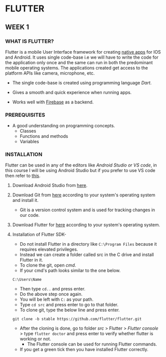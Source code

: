# FLUTTER

## WEEK 1

### WHAT IS FLUTTER?

Flutter is a mobile User Interface framework for creating [native apps](https://searchsoftwarequality.techtarget.com/definition/native-application-native-app#:~:text=A%20native%20application%20is%20a%20software%20program%20that,the%20ability%20to%20use%20device-specific%20hardware%20and%20software.) for IOS and Android. It uses single code-base i.e we will have to write the code for the application only once and the same can run in both the predominant mobile operating systems. The applications created get access to the platform APIs like camera, microphone, etc.

* The single code-base is created using programming language *Dart*.

* Gives a smooth and quick experience when running apps.

* Works well with [Firebase](https://howtofirebase.com/what-is-firebase-fcb8614ba442) as a backend.

### PREREQUISITES

* A good understanding on programming concepts.
  * Classes
  * Functions and methods
  * Variables
 
### INSTALLATION

Flutter can be used in any of the editors like *Android Studio or VS code*, in this course I will be using Android Studio but if you prefer to use VS code then refer to [this](https://www.c-sharpcorner.com/blogs/create-a-first-flutter-app-in-visual-studio-code).

1. Download Android Studio from [here](https://developer.android.com/studio).

1. Download Git from [here](https://git-scm.com/downloads) according to your system's operating system and install it.
   * Git is a version control system and is used for tracking changes in our code. 

1. Download Flutter for [here](https://flutter.dev/docs/get-started/install) according to your system's operating system.

1. Installation of Flutter SDK-
   * Do not install Flutter in a directory like `C:\Program Files` because it requires elevated privileges. 
   * Instead we can create a folder called src in the C drive and install Flutter in it.
   * To clone the git, open *cmd*.
   * If your cmd's path looks similar to the one below.
   ```
   C:\Users\Name
   ```
   * Then type `cd..` and press enter.
   * Do the above step once again.
   * You will be left with `C:` as your path.
   * Type `cd src` and press enter to go to that folder.
   * To clone git, type the below line and press enter.
   ```
   git clone -b stable https://github.com/flutter/flutter.git
   ```
   * After the cloning is done, go to folder *src* > Flutter > *Flutter console* > type `flutter doctor` and press enter to verify whether flutter is working or not.
     * The Flutter console can be used for running Flutter commands.
   * If you get a green tick then you have installed Flutter correctly. 

   




  
